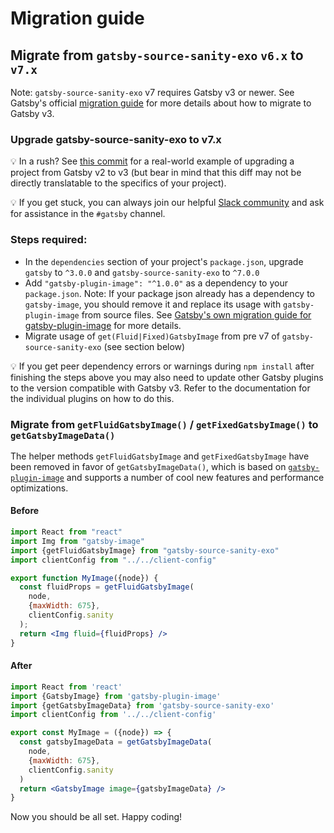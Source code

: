 # Migration guide

## Migrate from `gatsby-source-sanity-exo` `v6.x` to `v7.x`

Note: `gatsby-source-sanity-exo` v7 requires Gatsby v3 or newer. See Gatsby's official [migration guide](https://www.gatsbyjs.com/docs/reference/release-notes/migrating-from-v2-to-v3/) for more details about how to migrate to Gatsby v3.

### Upgrade gatsby-source-sanity-exo to v7.x

💡 In a rush? See [this commit](https://github.com/sanity-io/sanity-template-gatsby-portfolio/commit/7534bb67f9ec627431a4e62b352b02bb1e033fb6) for a real-world example of upgrading a project from Gatsby v2 to v3 (but bear in mind that this diff may not be directly translatable to the specifics of your project).

💡 If you get stuck, you can always join our helpful [Slack community](http://slack.sanity.io/) and ask for assistance in the `#gatsby` channel.

### Steps required:
- In the `dependencies` section of your project's `package.json`, upgrade `gatsby` to `^3.0.0` and `gatsby-source-sanity-exo` to `^7.0.0`
- Add `"gatsby-plugin-image": "^1.0.0"` as a dependency to your `package.json`.
  Note: If your package json already has a dependency to `gatsby-image`, you should remove it and replace its usage with `gatsby-plugin-image` from source files. See [Gatsby's own migration guide for gatsby-plugin-image](https://www.gatsbyjs.com/docs/reference/release-notes/image-migration-guide/) for more details.
- Migrate usage of `get(Fluid|Fixed)GatsbyImage` from pre v7 of `gatsby-source-sanity-exo` (see section below)

💡️ If you get peer dependency errors or warnings during `npm install` after finishing the steps above you may also need to update other Gatsby plugins to the version compatible with Gatsby v3. Refer to the documentation for the individual plugins on how to do this.

### Migrate from `getFluidGatsbyImage()` / `getFixedGatsbyImage()` to `getGatsbyImageData()`

The helper methods `getFluidGatsbyImage` and `getFixedGatsbyImage` have been removed in favor of `getGatsbyImageData()`, which is based on [`gatsby-plugin-image`](https://www.gatsbyjs.com/plugins/gatsby-plugin-image) and supports a number of cool new features and performance optimizations.

#### Before
```jsx
import React from "react"
import Img from "gatsby-image"
import {getFluidGatsbyImage} from "gatsby-source-sanity-exo"
import clientConfig from "../../client-config"

export function MyImage({node}) {
  const fluidProps = getFluidGatsbyImage(
    node,
    {maxWidth: 675},
    clientConfig.sanity
  );
  return <Img fluid={fluidProps} />
}
```
#### After
```jsx
import React from 'react'
import {GatsbyImage} from 'gatsby-plugin-image'
import {getGatsbyImageData} from 'gatsby-source-sanity-exo'
import clientConfig from '../../client-config'

export const MyImage = ({node}) => {
  const gatsbyImageData = getGatsbyImageData(
    node,
    {maxWidth: 675},
    clientConfig.sanity
  )
  return <GatsbyImage image={gatsbyImageData} />
}
```

Now you should be all set. Happy coding!
